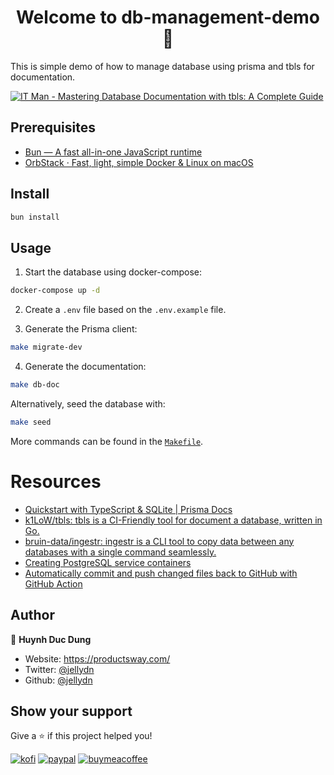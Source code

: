 <h1 align="center">Welcome to db-management-demo 👋</h1>
<p>
  This is simple demo of how to manage database using prisma and tbls for documentation.
</p>

[![IT Man - Mastering Database Documentation with tbls: A Complete Guide](https://i.ytimg.com/vi/qMJAiOx9ET0/hqdefault.jpg)](https://www.youtube.com/watch?v=qMJAiOx9ET0)

## Prerequisites

- [Bun — A fast all-in-one JavaScript runtime](https://bun.sh/)
- [OrbStack · Fast, light, simple Docker & Linux on macOS](https://orbstack.dev/)

## Install

```sh
bun install
```

## Usage

1. Start the database using docker-compose:

```sh
docker-compose up -d
```

2. Create a `.env` file based on the `.env.example` file.

3. Generate the Prisma client:

```sh
make migrate-dev
```

4. Generate the documentation:

```sh
make db-doc
```

Alternatively, seed the database with:

```sh
make seed
```

More commands can be found in the [`Makefile`](./Makefile).

# Resources

- [Quickstart with TypeScript & SQLite | Prisma Docs](https://www.prisma.io/docs/getting-started/quickstart)
- [k1LoW/tbls: tbls is a CI-Friendly tool for document a database, written in Go.](https://github.com/k1LoW/tbls#quick-start)
- [bruin-data/ingestr: ingestr is a CLI tool to copy data between any databases with a single command seamlessly.](https://github.com/bruin-data/ingestr)
- [Creating PostgreSQL service containers](https://docs.github.com/en/actions/using-containerized-services/creating-postgresql-service-containers)
- [Automatically commit and push changed files back to GitHub with GitHub Action](https://github.com/stefanzweifel/git-auto-commit-action)

## Author

👤 **Huynh Duc Dung**

- Website: https://productsway.com/
- Twitter: [@jellydn](https://twitter.com/jellydn)
- Github: [@jellydn](https://github.com/jellydn)

## Show your support

Give a ⭐️ if this project helped you!

[![kofi](https://img.shields.io/badge/Ko--fi-F16061?style=for-the-badge&logo=ko-fi&logoColor=white)](https://ko-fi.com/dunghd)
[![paypal](https://img.shields.io/badge/PayPal-00457C?style=for-the-badge&logo=paypal&logoColor=white)](https://paypal.me/dunghd)
[![buymeacoffee](https://img.shields.io/badge/Buy_Me_A_Coffee-FFDD00?style=for-the-badge&logo=buy-me-a-coffee&logoColor=black)](https://www.buymeacoffee.com/dunghd)
